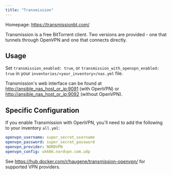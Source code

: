 ```yaml
---
title: "Transmission"
---
```


Homepage: <https://transmissionbt.com/>

Transmission is a free BitTorrent client. Two versions are provided - one that tunnels through OpenVPN and one that connects
directly.

## Usage

Set `transmission_enabled: true`, or `transmission_with_openvpn_enabled: true` in your `inventories/<your_inventory>/nas.yml` file.

Transmission's web interface can be found at <http://ansible_nas_host_or_ip:9091> (with OpenVPN) or <http://ansible_nas_host_or_ip:9092> (without OpenVPN).

## Specific Configuration

If you enable Transmission with OpenVPN, you'll need to add the following to your inventory `all.yml`:

```yaml
openvpn_username: super_secret_username
openvpn_password: super_secret_password
openvpn_provider: NORDVPN
openvpn_config: uk686.nordvpn.com.udp
```

See <https://hub.docker.com/r/haugene/transmission-openvpn/> for supported VPN providers.
